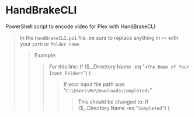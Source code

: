 # HandBrakeCLI
PowerShell script to encode video for Plex with HandBrakeCLI

>In the `HandBrakeCLI.ps1` file, be sure to replace anything in `<>` with your `path` or `folder name`
>>Example:
>>>For this line: If ($_.Directory.Name -eq "`<The Name of Your Input Folder>`") {
>>>>If your input file path was "`C:\Users\Me\Downloads\Completed\`"
>>>>>This should be changed to: If ($_.Directory.Name -eq "`Completed`") {
